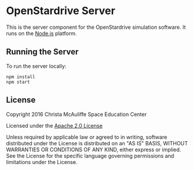 # OpenStardrive Server

This is the server component for the OpenStardrive simulation software.
It runs on the [Node.js](https://nodejs.org/) platform.


## Running the Server

To run the server locally:

```
npm install
npm start
```


## License

Copyright 2016 Christa McAuliffe Space Education Center

Licensed under the [Apache 2.0 License](LICENSE)

Unless required by applicable law or agreed to in writing, software
distributed under the License is distributed on an "AS IS" BASIS,
WITHOUT WARRANTIES OR CONDITIONS OF ANY KIND, either express or implied.
See the License for the specific language governing permissions and
limitations under the License.

